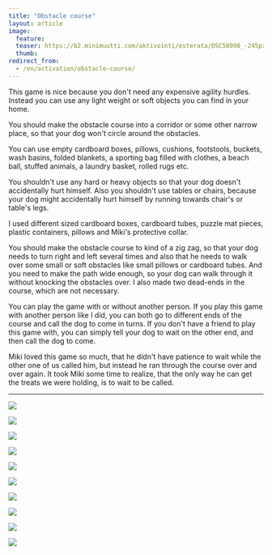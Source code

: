 ```yaml
---
title: "Obstacle course"
layout: article
image:
  feature:
  teaser: https://b2.minimuutti.com/aktivointi/esterata/DSC58098_-245px.jpg
  thumb:
redirect_from:
  - /en/activation/obstacle-course/
---
```


This game is nice because you don't need any expensive agility hurdles. Instead you can use any light weight or soft objects you can find in your home.

You should make the obstacle course into a corridor or some other narrow place, so that your dog won't circle around the obstacles.

You can use empty cardboard boxes, pillows, cushions, footstools, buckets, wash basins, folded blankets, a sporting bag filled with clothes, a beach ball, stuffed animals, a laundry basket, rolled rugs etc.

You shouldn't use any hard or heavy objects so that your dog doesn't accidentally hurt himself. Also you shouldn't use tables or chairs, because your dog might accidentally hurt himself by running towards chair's or table's legs.

I used different sized cardboard boxes, cardboard tubes, puzzle mat pieces, plastic containers, pillows and Miki's protective collar.

You should make the obstacle course to kind of a zig zag, so that your dog needs to turn right and left several times and also that he needs to walk over some small or soft obstacles like small pillows or cardboard tubes. And you need to make the path wide enough, so your dog can walk through it without knocking the obstacles over. I also made two dead-ends in the course, which are not necessary.

You can play the game with or without another person. If you play this game with another person like I did, you can both go to different ends of the course and call the dog to come in turns. If you don't have a friend to play this game with, you can simply tell your dog to wait on the other end, and then call the dog to come.

Miki loved this game so much, that he didn't have patience to wait while the other one of us called him, but instead he ran through the course over and over again. It took Miki some time to realize, that the only way he can get the treats we were holding, is to wait to be called.

---

![](https://b2.minimuutti.com/aktivointi/esterata/DSC58098_-800px.jpg)

![](https://b2.minimuutti.com/aktivointi/esterata/DSC58046-800px.jpg)

![](https://b2.minimuutti.com/aktivointi/esterata/DSC58047-800px.jpg)

![](https://b2.minimuutti.com/aktivointi/esterata/DSC57978-800px.jpg)

![](https://b2.minimuutti.com/aktivointi/esterata/DSC57985-800px.jpg)

![](https://b2.minimuutti.com/aktivointi/esterata/DSC58011-800px.jpg)

![](https://b2.minimuutti.com/aktivointi/esterata/DSC57944-800px.jpg)

![](https://b2.minimuutti.com/aktivointi/esterata/DSC57946-800px.jpg)

![](https://b2.minimuutti.com/aktivointi/esterata/DSC57964-800px.jpg)

![](https://b2.minimuutti.com/aktivointi/esterata/DSC57968-800px.jpg)

